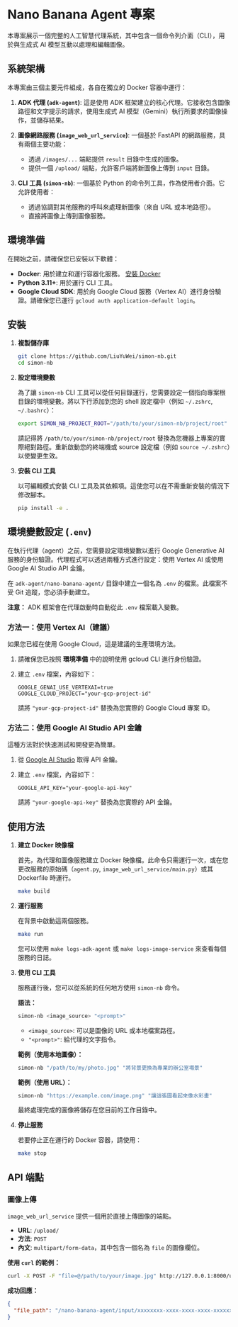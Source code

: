 # Nano Banana Agent 專案

本專案展示一個完整的人工智慧代理系統，其中包含一個命令列介面（CLI），用於與生成式 AI 模型互動以處理和編輯圖像。

## 系統架構

本專案由三個主要元件組成，各自在獨立的 Docker 容器中運行：

1.  **ADK 代理 (`adk-agent`)**: 這是使用 ADK 框架建立的核心代理。它接收包含圖像路徑和文字提示的請求，使用生成式 AI 模型（Gemini）執行所要求的圖像操作，並儲存結果。

2.  **圖像網路服務 (`image_web_url_service`)**: 一個基於 FastAPI 的網路服務，具有兩個主要功能：
    *   透過 `/images/...` 端點提供 `result` 目錄中生成的圖像。
    *   提供一個 `/upload/` 端點，允許客戶端將新圖像上傳到 `input` 目錄。

3.  **CLI 工具 (`simon-nb`)**: 一個基於 Python 的命令列工具，作為使用者介面。它允許使用者：
    *   透過協調對其他服務的呼叫來處理新圖像（來自 URL 或本地路徑）。
    *   直接將圖像上傳到圖像服務。

## 環境準備

在開始之前，請確保您已安裝以下軟體：

*   **Docker**: 用於建立和運行容器化服務。 [安裝 Docker](https://docs.docker.com/get-docker/)
*   **Python 3.11+**: 用於運行 CLI 工具。
*   **Google Cloud SDK**: 用於向 Google Cloud 服務（Vertex AI）進行身份驗證。請確保您已運行 `gcloud auth application-default login`。

## 安裝

1.  **複製儲存庫**

    ```bash
    git clone https://github.com/LiuYuWei/simon-nb.git
    cd simon-nb
    ```

2.  **設定環境變數**

    為了讓 `simon-nb` CLI 工具可以從任何目錄運行，您需要設定一個指向專案根目錄的環境變數。將以下行添加到您的 shell 設定檔中（例如 `~/.zshrc`, `~/.bashrc`）：

    ```bash
    export SIMON_NB_PROJECT_ROOT="/path/to/your/simon-nb/project/root"
    ```

    請記得將 `/path/to/your/simon-nb/project/root` 替換為您機器上專案的實際絕對路徑。重新啟動您的終端機或 source 設定檔（例如 `source ~/.zshrc`）以使變更生效。

3.  **安裝 CLI 工具**

    以可編輯模式安裝 CLI 工具及其依賴項。這使您可以在不需重新安裝的情況下修改腳本。

    ```bash
    pip install -e .
    ```

## 環境變數設定 (`.env`)

在執行代理（agent）之前，您需要設定環境變數以進行 Google Generative AI 服務的身份驗證。代理程式可以透過兩種方式進行設定：使用 Vertex AI 或使用 Google AI Studio API 金鑰。

在 `adk-agent/nano-banana-agent/` 目錄中建立一個名為 `.env` 的檔案。此檔案不受 Git 追蹤，您必須手動建立。

**注意：** ADK 框架會在代理啟動時自動從此 `.env` 檔案載入變數。

### 方法一：使用 Vertex AI（建議）

如果您已經在使用 Google Cloud，這是建議的生產環境方法。

1.  請確保您已按照 **環境準備** 中的說明使用 gcloud CLI 進行身份驗證。
2.  建立 `.env` 檔案，內容如下：

    ```
    GOOGLE_GENAI_USE_VERTEXAI=true
    GOOGLE_CLOUD_PROJECT="your-gcp-project-id"
    ```

    請將 `"your-gcp-project-id"` 替換為您實際的 Google Cloud 專案 ID。

### 方法二：使用 Google AI Studio API 金鑰

這種方法對於快速測試和開發更為簡單。

1.  從 [Google AI Studio](https://aistudio.google.com/app/apikey) 取得 API 金鑰。
2.  建立 `.env` 檔案，內容如下：

    ```
    GOOGLE_API_KEY="your-google-api-key"
    ```

    請將 `"your-google-api-key"` 替換為您實際的 API 金鑰。

## 使用方法

1.  **建立 Docker 映像檔**

    首先，為代理和圖像服務建立 Docker 映像檔。此命令只需運行一次，或在您更改服務的原始碼（`agent.py`, `image_web_url_service/main.py`）或其 Dockerfile 時運行。

    ```bash
    make build
    ```

2.  **運行服務**

    在背景中啟動這兩個服務。

    ```bash
    make run
    ```

    您可以使用 `make logs-adk-agent` 或 `make logs-image-service` 來查看每個服務的日誌。

3.  **使用 CLI 工具**

    服務運行後，您可以從系統的任何地方使用 `simon-nb` 命令。

    **語法：**
    ```bash
    simon-nb <image_source> "<prompt>"
    ```

    *   `<image_source>`: 可以是圖像的 URL 或本地檔案路徑。
    *   `"<prompt>"`: 給代理的文字指令。

    **範例（使用本地圖像）：**
    ```bash
    simon-nb "/path/to/my/photo.jpg" "將背景更換為專業的辦公室場景"
    ```

    **範例（使用 URL）：**
    ```bash
    simon-nb "https://example.com/image.png" "讓這張圖看起來像水彩畫"
    ```

    最終處理完成的圖像將儲存在您目前的工作目錄中。

4.  **停止服務**

    若要停止正在運行的 Docker 容器，請使用：
    ```bash
    make stop
    ```

## API 端點

### 圖像上傳

`image_web_url_service` 提供一個用於直接上傳圖像的端點。

*   **URL**: `/upload/`
*   **方法**: `POST`
*   **內文**: `multipart/form-data`，其中包含一個名為 `file` 的圖像欄位。

**使用 `curl` 的範例：**
```bash
curl -X POST -F "file=@/path/to/your/image.jpg" http://127.0.0.1:8000/upload/
```

**成功回應：**
```json
{
  "file_path": "/nano-banana-agent/input/xxxxxxxx-xxxx-xxxx-xxxx-xxxxxxxxxxxx.jpg"
}
```
